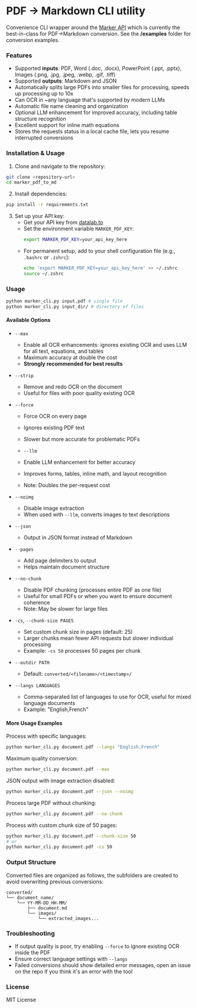 # PDF -> Markdown CLI utility

Convenience CLI wrapper around the [Marker API](https://datalab.to/marker) which is currently the best-in-class for PDF->Markdown conversion. See the **/examples** folder for conversion examples.

### Features 
  - Supported **inputs**: PDF, Word (.doc, .docx), PowerPoint (.ppt, .pptx), Images (.png, .jpg, .jpeg, .webp, .gif, .tiff)
  - Supported **outputs**: Markdown and JSON
  - Automatically splits large PDFs into smaller files for processing, speeds up processing up to 10x
  - Can OCR in ~any language that's supported by modern LLMs
  - Automatic file name cleaning and organization
  - Optional LLM enhancement for improved accuracy, including table structure recognition
  - Excellent support for inline math equations
  - Stores the requests status in a local cache file, lets you resume interrupted conversions

### Installation & Usage

1. Clone and navigate to the repository:
```bash
git clone <repository-url>
cd marker_pdf_to_md
```

2. Install dependencies:
```bash
pip install -r requirements.txt
```

3. Set up your API key:
   - Get your API key from [datalab.to](https://www.datalab.to/app/keys)
   - Set the environment variable `MARKER_PDF_KEY`:
     ```bash
     export MARKER_PDF_KEY=your_api_key_here
     ```
   - For permanent setup, add to your shell configuration file (e.g., `.bashrc` or `.zshrc`):
     ```bash
     echo 'export MARKER_PDF_KEY=your_api_key_here' >> ~/.zshrc
     source ~/.zshrc
     ```

### Usage

```bash
python marker_cli.py input.pdf # single file
python marker_cli.py input_dir/ # directory of files
```

#### Available Options

- `--max`
  - Enable all OCR enhancements: ignores existing OCR and uses LLM for all text, equations, and tables
  - Maximum accuracy at double the cost
  - **Strongly recommended for best results**

- `--strip`
  - Remove and redo OCR on the document
  - Useful for files with poor quality existing OCR

- `--force`
  - Force OCR on every page
  - Ignores existing PDF text
  - Slower but more accurate for problematic PDFs

  - `--llm`
  - Enable LLM enhancement for better accuracy
  - Improves forms, tables, inline math, and layout recognition
  - Note: Doubles the per-request cost

- `--noimg`
  - Disable image extraction
  - When used with `--llm`, converts images to text descriptions

- `--json`
  - Output in JSON format instead of Markdown

- `--pages`
  - Add page delimiters to output
  - Helps maintain document structure

- `--no-chunk`
  - Disable PDF chunking (processes entire PDF as one file)
  - Useful for small PDFs or when you want to ensure document coherence
  - Note: May be slower for large files

- `-cs`, `--chunk-size PAGES`
  - Set custom chunk size in pages (default: 25)
  - Larger chunks mean fewer API requests but slower individual processing
  - Example: `-cs 50` processes 50 pages per chunk

- `--outdir PATH`
  - Default: `converted/<filename>/<timestamp>/`

- `--langs LANGUAGES`
  - Comma-separated list of languages to use for OCR, useful for mixed language documents
  - Example: "English,French"

#### More Usage Examples

Process with specific languages:
```bash
python marker_cli.py document.pdf --langs "English,French"
```

Maximum quality conversion:
```bash
python marker_cli.py document.pdf --max
```

JSON output with image extraction disabled:
```bash
python marker_cli.py document.pdf --json --noimg
```

Process large PDF without chunking:
```bash
python marker_cli.py document.pdf --no-chunk
```

Process with custom chunk size of 50 pages:
```bash
python marker_cli.py document.pdf --chunk-size 50
# or
python marker_cli.py document.pdf -cs 50
```

### Output Structure

Converted files are organized as follows, the subfolders are created to avoid overwriting previous conversions:
```
converted/
└── document_name/
    └── YY-MM-DD_HH-MM/
        ├── document.md
        └── images/
            └── extracted_images...
```

### Troubleshooting

- If output quality is poor, try enabling `--force` to ignore existing OCR inside the PDF
- Ensure correct language settings with `--langs`
- Failed conversions should show detailed error messages, open an issue on the repo if you think it's an error with the tool

### License

MIT License